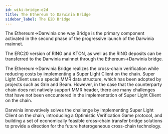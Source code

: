 ```yaml
---
id: wiki-bridge-e2d
title: The Ethereum to Darwinia Bridge
sidebar_label: The E2D Bridge
---
```


The Ethereum->Darwinia one way Bridge is the primary component activated in the second phase of the progressive launch of the Darwinia mainnet.

The ERC20 version of RING and KTON, as well as the RING deposits can be transferred to the Darwinia mainnet through the Ethereum->Darwinia bridge.

The Ethereum->Darwinia Bridge realizes the  cross-chain verification while reducing costs by implementing a Super Light Client on the chain. Super Light Client uses a special MMR data structure, which has been adopted by projects such as Grin and Beam. However, in the case that the counterparty chain does not natively support MMR header, there are many challenges that have not been encountered in the implementation of Super Light Client on the chain. 

Darwinia innovatively solves the challenge by implementing Super Light Client on the chain, introducing a Optimistic Verification Game protocol, and building a set of economically feasible cross-chain transfer bridge solutions to provide a direction for the future heterogeneous cross-chain technology.
